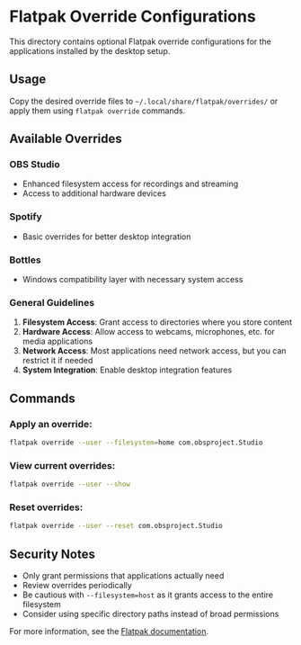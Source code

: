 # Flatpak Override Configurations

This directory contains optional Flatpak override configurations for the applications installed by the desktop setup.

## Usage

Copy the desired override files to `~/.local/share/flatpak/overrides/` or apply them using `flatpak override` commands.

## Available Overrides

### OBS Studio
- Enhanced filesystem access for recordings and streaming
- Access to additional hardware devices

### Spotify
- Basic overrides for better desktop integration

### Bottles
- Windows compatibility layer with necessary system access

### General Guidelines

1. **Filesystem Access**: Grant access to directories where you store content
2. **Hardware Access**: Allow access to webcams, microphones, etc. for media applications
3. **Network Access**: Most applications need network access, but you can restrict it if needed
4. **System Integration**: Enable desktop integration features

## Commands

### Apply an override:
```bash
flatpak override --user --filesystem=home com.obsproject.Studio
```

### View current overrides:
```bash
flatpak override --user --show
```

### Reset overrides:
```bash
flatpak override --user --reset com.obsproject.Studio
```

## Security Notes

- Only grant permissions that applications actually need
- Review overrides periodically
- Be cautious with `--filesystem=host` as it grants access to the entire filesystem
- Consider using specific directory paths instead of broad permissions

For more information, see the [Flatpak documentation](https://docs.flatpak.org/en/latest/sandbox-permissions.html).
